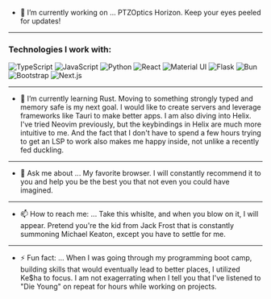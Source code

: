 - 🔭 I’m currently working on ...
    PTZOptics Horizon. Keep your eyes peeled for updates!

---

### Technologies I work with:

![TypeScript](https://img.shields.io/badge/TypeScript-3178C6?style=for-the-badge&logo=typescript&logoColor=white)
![JavaScript](https://img.shields.io/badge/JavaScript-F7DF1E?style=for-the-badge&logo=javascript&logoColor=black)
![Python](https://img.shields.io/badge/Python-3776AB?style=for-the-badge&logo=python&logoColor=white)
![React](https://img.shields.io/badge/React-61DAFB?style=for-the-badge&logo=react&logoColor=black)
![Material UI](https://img.shields.io/badge/Material%20UI-007FFF?style=for-the-badge&logo=mui&logoColor=white)
![Flask](https://img.shields.io/badge/Flask-000000?style=for-the-badge&logo=flask&logoColor=white)
![Bun](https://img.shields.io/badge/Bun-000000?style=for-the-badge&logo=bun&logoColor=white)
![Bootstrap](https://img.shields.io/badge/Bootstrap-7952B3?style=for-the-badge&logo=bootstrap&logoColor=white)
![Next.js](https://img.shields.io/badge/Next.js-000000?style=for-the-badge&logo=nextdotjs&logoColor=white)

---

- 🌱 I’m currently learning
    Rust. Moving to something strongly typed and memory safe is my next goal. I would like to create servers and leverage frameworks like Tauri to make better apps. I am also diving into Helix. I've tried Neovim previously, but the keybindings in Helix are much more intuitive to me. And the fact that I don't have to spend a few hours trying to get an LSP to work also makes me happy inside, not unlike a recently fed duckling.

---

- 💬 Ask me about ...
   My favorite browser. I will constantly recommend it to you and help you be the best you that not even you could have imagined.

---

- 📫 How to reach me: ...
  Take this whislte, and when you blow on it, I will appear. Pretend you're the kid from Jack Frost that is constantly summoning Michael Keaton, except you have to settle for me.

---

- ⚡ Fun fact: ...
  When I was going through my programming boot camp, building skills that would eventually lead to better places, I utilized Ke$ha to focus. I am not exagerrating when I tell you that I've listened to "Die Young" on repeat for hours while working on projects.
